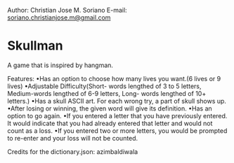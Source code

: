 Author: Christian Jose M. Soriano
E-mail: soriano.christianjose.m@gmail.com


# Skullman
A game that is inspired by hangman.

Features:
•Has an option to choose how many lives you want.(6 lives or 9 lives)
•Adjustable Difficulty(Short- words lengthed of 3 to 5 letters, Medium-words lengthed of 6-9 letters, Long- words lengthed of 10+ letters.)
•Has a skull ASCII art. For each wrong try, a part of skull shows up.
•After losing or winning, the given word will give its definition.
•Has an option to go again.
•If you entered a letter that you have previously entered. It would indicate that you had already entered that letter and would not count as a loss.
•If you entered two or more letters, you would be prompted to re-enter and your loss will not be counted.

Credits for the dictionary.json: azimbaldiwala
